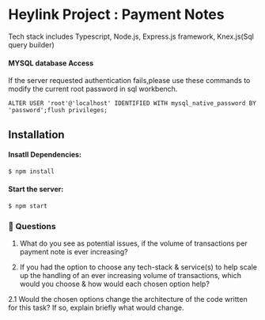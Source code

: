 # Heylink Project : Payment Notes 
Tech stack includes Typescript, Node.js, Express.js framework, Knex.js(Sql query builder)

#### MYSQL database Access
If the server requested authentication fails,please use these commands to modify the current root password in sql workbench.

```ALTER USER 'root'@'localhost' IDENTIFIED WITH mysql_native_password BY 'password';flush privileges;```


## Installation

#### Insatll Dependencies: 
```bash
$ npm install
```
#### Start the server: 
```bash
$ npm start
```
### 🤔 Questions

1. What do you see as potential issues, if the volume of transactions per payment note is ever increasing?

2. If you had the option to choose any tech-stack & service(s) to help scale up the handling of an ever increasing volume of transactions, which would you choose & how would each chosen option help?

2.1 Would the chosen options change the architecture of the code written for this task? If so, explain briefly what would change.

